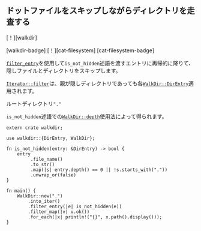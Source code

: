 ## <!--Traverse directories while skipping dotfiles--> ドットファイルをスキップしながらディレクトリを走査する

<!--[!][walkdir]-->
[！][walkdir]
<!--[walkdir-badge] [!][cat-filesystem]-->
[walkdir-badge] [！][cat-filesystem]
[cat-filesystem-badge]
<!--Uses [`filter_entry`] to descend recursively into entries passing the `is_not_hidden` predicate thus skipping hidden files and directories.-->
[`filter_entry`]を使用して`is_not_hidden`述語を渡すエントリに再帰的に降りて、隠しファイルとディレクトリをスキップします。
<!--[`Iterator::filter`] applies to each [`WalkDir::DirEntry`] even if the parent is a hidden directory.-->
[`Iterator::filter`]は、親が隠しディレクトリであっても各[`WalkDir::DirEntry`]適用されます。

<!--Root dir `"."`-->
ルートディレクトリ`"."`
<!--yields through [`WalkDir::depth`] usage in `is_not_hidden` predicate.-->
`is_not_hidden`述語での[`WalkDir::depth`]使用法によって得られます。

```rust,no_run
extern crate walkdir;

use walkdir::{DirEntry, WalkDir};

fn is_not_hidden(entry: &DirEntry) -> bool {
    entry
         .file_name()
         .to_str()
         .map(|s| entry.depth() == 0 || !s.starts_with("."))
         .unwrap_or(false)
}

fn main() {
    WalkDir::new(".")
        .into_iter()
        .filter_entry(|e| is_not_hidden(e))
        .filter_map(|v| v.ok())
        .for_each(|x| println!("{}", x.path().display()));
}
```

<!--[`filter_entry`]: https://docs.rs/walkdir/*/walkdir/struct.IntoIter.html#method.filter_entry
 [`Iterator::filter`]: https://doc.rust-lang.org/std/iter/trait.Iterator.html#method.filter
 [`WalkDir::depth`]: https://docs.rs/walkdir/*/walkdir/struct.DirEntry.html#method.depth
 [`WalkDir::DirEntry`]: https://docs.rs/walkdir/*/walkdir/struct.DirEntry.html
-->
[`filter_entry`]: https://docs.rs/walkdir/*/walkdir/struct.IntoIter.html#method.filter_entry
 [`Iterator::filter`]: https://doc.rust-lang.org/std/iter/trait.Iterator.html#method.filter
 [`WalkDir::depth`]: https://docs.rs/walkdir/*/walkdir/struct.DirEntry.html#method.depth
 [`WalkDir::DirEntry`]: https://docs.rs/walkdir/*/walkdir/struct.DirEntry.html

